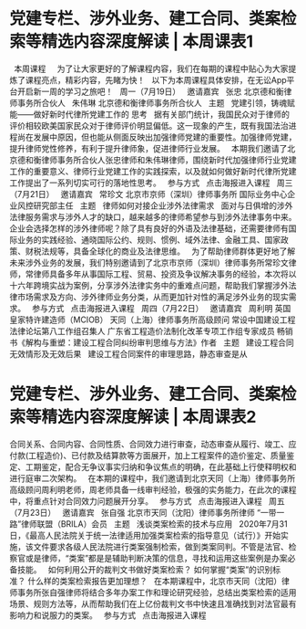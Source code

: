 # 党建专栏、涉外业务、建工合同、类案检索等精选内容深度解读 | 本周课表1

 
​本周课程
 
 
为了让大家更好的了解课程内容，我们在每期的课程中贴心为大家提炼了课程亮点，精彩内容，先睹为快！
 
以下为本周课程具体安排，在无讼App平台开启新一周的学习之旅吧！
 
周一（7月19日）
 
邀请嘉宾
 
张忠
北京德和衡律师事务所合伙人
 
朱伟琳
北京德和衡律师事务所合伙人
 
主题
 
党建引领，铸魂赋能——做好新时代律所党建工作的
思考
 
据有关部门统计，我国民众对于律师的评价相较欧美国家民众对于律师评价明显偏低。这一现象的产生，既有我国法治进程尚在发展中原因，但也能从侧面反映出加强律师党建的重要性。加强律师党建，提升律师党性修养，有利于提升律师象，促进律师行业发展。
 
本期我们邀请了北京德和衡律师事务所合伙人张忠律师和朱伟琳律师，围绕新时代加强律师行业党建工作的重要意义、律师行业党建工作的实践探索，以及就如何做好新时代律所党建工作提出了一系列切实可行的落地性思考。
 
参与方式
 
点击海报进入课程
 
周三（7月21日）
 
邀请嘉宾
 
常珍文
北京市京师（深圳）律师事务所
国际业务中心企业风控研究部主任
 
主题
 
律师如何对接企业涉外法律需求
 
面对与日俱增的涉外法律服务需求与涉外人才的缺口，越来越多的律师希望参与到涉外法律事务中来。企业会选择怎样的涉外律师呢？除了具有良好的外语及法律基础，还需要律师有国际业务的实践经验、通晓国际公约、规则、惯例、域外法律、金融工具、国家政策、财税法规等，具备全球化的商业及法律思维。
 
为了帮助律师群体更好地了解未来涉外业务的发展，我们特别邀请到了北京市京师（深圳）律师事务所常珍文律师，常律师具备多年从事国际工程、贸易、投资及争议解决事务的经验，本次将以十六年跨境实战为案例，分享涉外法律实务中的重难点问题，帮助我们掌握涉外法律市场需求及方向、涉外律师业务分类，从而更加针对性的满足涉外业务的现实需求。
 
参与方式
 
点击海报进入课程
 
周四（7月22日）
 
邀请嘉宾
 
周利明
英国皇家特许建造师（MCIOB）
天同（上海）律师事务所高级顾问
常设中国建设工程法律论坛第八工作组召集人
广东省工程造价法制化改革专项工作组专家成员
畅销书《解构与重塑：建设工程合同纠纷审判思维与方法》作者
 
主题
 
建设工程合同无效情形及无效后果
 
建设工程合同案件的审理思路，静态审查是从

# 党建专栏、涉外业务、建工合同、类案检索等精选内容深度解读 | 本周课表2

合同关系、合同内容、合同性质、合同效力进行审查，动态审查从履行、竣工、应付款(工程造价)、已付款及结算款等方面展开，加上工程案件的造价鉴定、质量鉴定、工期鉴定，配合无争议事实归纳和争议焦点的明确，在此基础上行使释明权和进行庭审二次架构。
 
在本期的课程中，我们邀请到北京天同（上海）律师事务所高级顾问周利明老师，周老师具备一线审判经验，极强的实务能力，在此次的课程中，将重点针对合同效力问题展开分享。
 
参与方式
 
点击海报进入课程
 
周五（7月23日）
 
邀请嘉宾
 
张自强
北京市天同（沈阳）律师事务所律师
“一带一路”律师联盟（BRILA）会员
 
主题
 
浅谈类案检索的技术与应用
 
2020年7月31日，《最高人民法院关于统一法律适用加强类案检索的指导意见（试行）》开始实施，该文件要求各级人民法院进行类案强制检索，做到类案同判。不管是法官、检察官或是律师，“类案”都是是辅助判断决策的信息，寻找和运用这些案例是办案必备技能。
 
如何利用公开的裁判文书做好类案检索？
如何掌握“类案”的识别标准？
什么样的类案检索报告更加理想？
 
在本期课程中，北京市天同（沈阳）律师事务所张自强律师将结合多年办案工作和理论研究经验，总结出类案检索的适用场景、规则方法等，从而帮助我们在上亿份裁判文书中快速且准确找到对法官最有影响力和说服力的类案。
 
参与方式
 
点击海报进入课程
 
 
 


